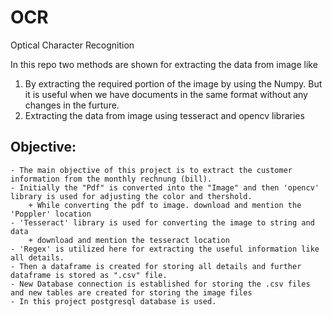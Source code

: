 # OCR
Optical Character Recognition

In this repo two methods are shown for extracting the data from image like 
1. By extracting the required portion of the image by using the Numpy. But it is useful when we have documents in the same format without any changes in the furture.
2. Extracting the data from image using tesseract and opencv libraries

## Objective:

    - The main objective of this project is to extract the customer information from the monthly rechnung (bill).
    - Initially the "Pdf" is converted into the "Image" and then 'opencv' library is used for adjusting the color and thershold.
        + While converting the pdf to image. download and mention the 'Poppler' location
    - 'Tesseract' library is used for converting the image to string and data
        + download and mention the tesseract location
    - 'Regex' is utilized here for extracting the useful information like all details.
    - Then a dataframe is created for storing all details and further dataframe is stored as ".csv" file.
    - New Database connection is established for storing the .csv files and new tables are created for storing the image files
    - In this project postgresql database is used.
